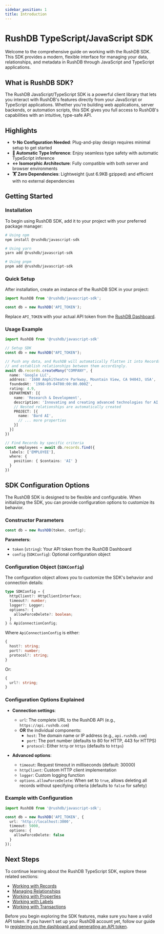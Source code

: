 ```yaml
---
sidebar_position: 1
title: Introduction
---
```


# RushDB TypeScript/JavaScript SDK

Welcome to the comprehensive guide on working with the RushDB SDK. This SDK provides a modern, flexible interface for managing your data, relationships, and metadata in RushDB through JavaScript and TypeScript applications.

## What is RushDB SDK?

The RushDB JavaScript/TypeScript SDK is a powerful client library that lets you interact with RushDB's features directly from your JavaScript or TypeScript applications. Whether you're building web applications, server backends, or automation scripts, this SDK gives you full access to RushDB's capabilities with an intuitive, type-safe API.

## Highlights

- **✨ No Configuration Needed**: Plug-and-play design requires minimal setup to get started
- **🤖 Automatic Type Inference**: Enjoy seamless type safety with automatic TypeScript inference
- **↔️ Isomorphic Architecture**: Fully compatible with both server and browser environments
- **🏋️ Zero Dependencies**: Lightweight (just 6.9KB gzipped) and efficient with no external dependencies

## Getting Started

### Installation

To begin using RushDB SDK, add it to your project with your preferred package manager:

```bash
# Using npm
npm install @rushdb/javascript-sdk

# Using yarn
yarn add @rushdb/javascript-sdk

# Using pnpm
pnpm add @rushdb/javascript-sdk
```

### Quick Setup

After installation, create an instance of the RushDB SDK in your project:

```typescript
import RushDB from '@rushdb/javascript-sdk';

const db = new RushDB('API_TOKEN');
```

Replace `API_TOKEN` with your actual API token from the [RushDB Dashboard](https://app.rushdb.com/).

### Usage Example

```typescript
import RushDB from '@rushdb/javascript-sdk'

// Setup SDK
const db = new RushDB("API_TOKEN");

// Push any data, and RushDB will automatically flatten it into Records
// and establish relationships between them accordingly.
await db.records.createMany("COMPANY", {
  name: 'Google LLC',
  address: '1600 Amphitheatre Parkway, Mountain View, CA 94043, USA',
  foundedAt: '1998-09-04T00:00:00.000Z',
  rating: 4.9,
  DEPARTMENT: [{
    name: 'Research & Development',
    description: 'Innovating and creating advanced technologies for AI, cloud computing, and consumer devices.',
    // Nested relationships are automatically created
    PROJECT: [{
      name: 'Bard AI',
      // ... more properties
    }]
  }]
})

// Find Records by specific criteria
const employees = await db.records.find({
  labels: ['EMPLOYEE'],
  where: {
    position: { $contains: 'AI' }
  }
})
```

## SDK Configuration Options

The RushDB SDK is designed to be flexible and configurable. When initializing the SDK, you can provide configuration options to customize its behavior.

### Constructor Parameters

```typescript
const db = new RushDB(token, config);
```

**Parameters:**

- `token` (`string`): Your API token from the RushDB Dashboard
- `config` (`SDKConfig`): Optional configuration object

### Configuration Object (`SDKConfig`)

The configuration object allows you to customize the SDK's behavior and connection details:

```typescript
type SDKConfig = {
  httpClient?: HttpClientInterface;
  timeout?: number;
  logger?: Logger;
  options?: {
    allowForceDelete?: boolean;
  }
} & ApiConnectionConfig;
```

Where `ApiConnectionConfig` is either:

```typescript
{
  host?: string;
  port?: number;
  protocol?: string;
}
```

Or:

```typescript
{
  url?: string;
}
```

### Configuration Options Explained

- **Connection settings**:
  - `url`: The complete URL to the RushDB API (e.g., `https://api.rushdb.com`)
  - **OR** the individual components:
    - `host`: The domain name or IP address (e.g., `api.rushdb.com`)
    - `port`: The port number (defaults to 80 for HTTP, 443 for HTTPS)
    - `protocol`: Either `http` or `https` (defaults to `https`)

- **Advanced options**:
  - `timeout`: Request timeout in milliseconds (default: 30000)
  - `httpClient`: Custom HTTP client implementation
  - `logger`: Custom logging function
  - `options.allowForceDelete`: When set to `true`, allows deleting all records without specifying criteria (defaults to `false` for safety)

### Example with Configuration

```typescript
import RushDB from '@rushdb/javascript-sdk';

const db = new RushDB('API_TOKEN', {
  url: 'http://localhost:3000',
  timeout: 5000,
  options: {
    allowForceDelete: false
  }
});
```

## Next Steps

To continue learning about the RushDB TypeScript SDK, explore these related sections:

- [Working with Records](/typescript-sdk/records/create-records)
- [Managing Relationships](/typescript-sdk/relationships)
- [Working with Properties](/typescript-sdk/properties)
- [Working with Labels](/typescript-sdk/labels)
- [Working with Transactions](/typescript-sdk/transactions)

Before you begin exploring the SDK features, make sure you have a valid API token. If you haven't set up your RushDB account yet, follow our guide to [registering on the dashboard and generating an API token](/quick-start/configuring-dashboard).
